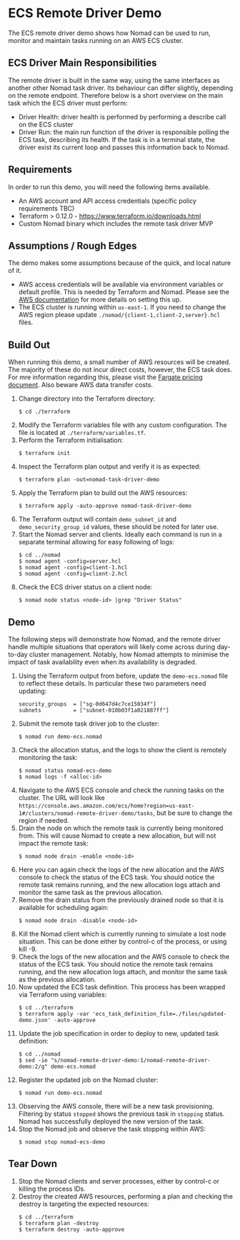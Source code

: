 # ECS Remote Driver Demo
The ECS remote driver demo shows how Nomad can be used to run, monitor and maintain tasks running on an AWS ECS cluster.

## ECS Driver Main Responsibilities
The remote driver is built in the same way, using the same interfaces as another other Nomad task driver. Its behaviour can differ slightly, depending on the remote endpoint. Therefore below is a short overview on the main task which the ECS driver must perform:
 * Driver Health: driver health is performed by performing a describe call on the ECS cluster
 * Driver Run: the main run function of the driver is responsible polling the ECS task, describing its health. If the task is in a terminal state, the driver exist its current loop and passes this information back to Nomad.

## Requirements
In order to run this demo, you will need the following items available.

 * An AWS account and API access credentials (specific policy requirements TBC)
 * Terraform > 0.12.0 - https://www.terraform.io/downloads.html
 * Custom Nomad binary which includes the remote task driver MVP

## Assumptions / Rough Edges
The demo makes some assumptions because of the quick, and local nature of it.
 * AWS access credentials will be available via environment variables or default profile. This is needed by Terraform and Nomad. Please see the [AWS documentation](https://docs.aws.amazon.com/cli/latest/userguide/cli-configure-envvars.html) for more details on setting this up.
 * The ECS cluster is running within `us-east-1`. If you need to change the AWS region please update `./nomad/{client-1,client-2,server}.hcl` files.

## Build Out
When running this demo, a small number of AWS resources will be created. The majority of these do not incur direct costs, however, the ECS task does. For mre information regarding this, please visit the [Fargate pricing document](https://aws.amazon.com/fargate/pricing/). Also beware AWS data transfer costs.

1. Change directory into the Terraform directory:
    ```
    $ cd ./terraform
    ```
1. Modify the Terraform variables file with any custom configuration. The file is located at `./terraform/variables.tf`.
1. Perform the Terraform initialisation:
    ```
    $ terraform init
    ```
1. Inspect the Terraform plan output and verify it is as expected:
    ```
    $ terraform plan -out=nomad-task-driver-demo
    ```
1. Apply the Terraform plan to build out the AWS resources:
    ```
    $ terraform apply -auto-approve nomad-task-driver-demo
    ```
1. The Terraform output will contain `demo_subnet_id` and `demo_security_group_id` values, these should be noted for later use.
1. Start the Nomad server and clients. Ideally each command is run in a separate terminal allowing for easy following of logs:
    ```
    $ cd ../nomad
    $ nomad agent -config=server.hcl
    $ nomad agent -config=client-1.hcl
    $ nomad agent -config=client-2.hcl
    ```
1. Check the ECS driver status on a client node:
    ```
    $ nomad node status <node-id> |grep "Driver Status"
    ```

## Demo
The following steps will demonstrate how Nomad, and the remote driver handle multiple situations that operators will likely come across during day-to-day cluster management. Notably, how Nomad attempts to minimise the impact of task availability even when its availability is degraded.

1. Using the Terraform output from before, update the `demo-ecs.nomad` file to reflect these details. In particular these two parameters need updating:
    ```
    security_groups  = ["sg-0d647d4c7ce15034f"]
    subnets          = ["subnet-010b03f1a021887ff"]
    ```
1. Submit the remote task driver job to the cluster:
    ```
    $ nomad run demo-ecs.nomad
    ```
1. Check the allocation status, and the logs to show the client is remotely monitoring the task:
    ```
    $ nomad status nomad-ecs-demo
    $ nomad logs -f <alloc-id>
    ```
1. Navigate to the AWS ECS console and check the running tasks on the cluster. The URL will look like `https://console.aws.amazon.com/ecs/home?region=us-east-1#/clusters/nomad-remote-driver-demo/tasks`, but be sure to change the region if needed.
1. Drain the node on which the remote task is currently being monitored from. This will cause Nomad to create a new allocation, but will not impact the remote task:
    ```
    $ nomad node drain -enable <node-id> 
    ```
1. Here you can again check the logs of the new allocation and the AWS console to check the status of the ECS task. You should notice the remote task remains running, and the new allocation logs attach and monitor the same task as the previous allocation.
1. Remove the drain status from the previously drained node so that it is available for scheduling again:
    ```
    $ nomad node drain -disable <node-id>
    ``` 
1. Kill the Nomad client which is currently running to simulate a lost node situation. This can be done either by control-c of the process, or using kill -9.
1. Check the logs of the new allocation and the AWS console to check the status of the ECS task. You should notice the remote task remains running, and the new allocation logs attach, and monitor the same task as the previous allocation.
1. Now updated the ECS task definition. This process has been wrapped via Terraform using variables:
    ```
    $ cd ../terraform
    $ terraform apply -var 'ecs_task_definition_file=./files/updated-demo.json' -auto-approve
    ``` 
1. Update the job specification in order to deploy to new, updated task definition:
    ```
    $ cd ../nomad
    $ sed -ie "s/nomad-remote-driver-demo:1/nomad-remote-driver-demo:2/g" demo-ecs.nomad
    ```
1. Register the updated job on the Nomad cluster:
    ```
    $ nomad run demo-ecs.nomad
    ```
1. Observing the AWS console, there will be a new task provisioning. Filtering by status `stopped` shows the previous task in `stopping` status. Nomad has successfully deployed the new version of the task.
1. Stop the Nomad job and observe the task stopping within AWS:
    ```
    $ nomad stop nomad-ecs-demo
    ```

## Tear Down
1. Stop the Nomad clients and server processes, either by control-c or killing the process IDs.
1. Destroy the created AWS resources, performing a plan and checking the destroy is targeting the expected resources:
    ```
    $ cd ../terraform
    $ terraform plan -destroy
    $ terraform destroy -auto-approve
    ```
